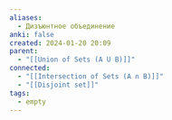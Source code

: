 ```yaml
---
aliases:
  - Дизъюнтное объединение
anki: false
created: 2024-01-20 20:09
parent:
  - "[[Union of Sets (A U B)]]"
connected:
  - "[[Intersection of Sets (A ∩ B)]]"
  - "[[Disjoint set]]"
tags:
  - empty
---
```
















